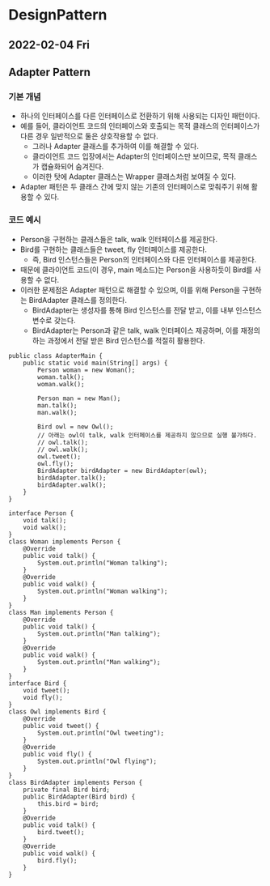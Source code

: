# DesignPattern
## 2022-02-04 Fri

## Adapter Pattern
### 기본 개념
* 하나의 인터페이스를 다른 인터페이스로 전환하기 위해 사용되는 디자인 패턴이다.
* 예를 들어, 클라이언트 코드의 인터페이스와 호출되는 목적 클래스의 인터페이스가 다른 경우 일반적으로 둘은 상호작용할 수 없다.
  * 그러나 Adapter 클래스를 추가하여 이를 해결할 수 있다.
  * 클라이언트 코드 입장에서는 Adapter의 인터페이스만 보이므로, 목적 클래스가 캡슐화되어 숨겨진다.
  * 이러한 탓에 Adapter 클래스는 Wrapper 클래스처럼 보여질 수 있다.
* Adapter 패턴은 두 클래스 간에 맞지 않는 기존의 인터페이스로 맞춰주기 위해 활용할 수 있다. 

### 코드 예시
* Person을 구현하는 클래스들은 talk, walk 인터페이스를 제공한다.
* Bird를 구현하는 클래스들은 tweet, fly 인터페이스를 제공한다.
  * 즉, Bird 인스턴스들은 Person의 인터페이스와 다른 인터페이스를 제공한다.
* 때문에 클라이언트 코드(이 경우, main 메소드)는 Person을 사용하듯이 Bird를 사용할 수 없다.
* 이러한 문제점은 Adapter 패턴으로 해결할 수 있으며, 이를 위해 Person을 구현하는 BirdAdapter 클래스를 정의한다.
  * BirdAdapter는 생성자를 통해 Bird 인스턴스를 전달 받고, 이를 내부 인스턴스 변수로 갖는다.
  * BirdAdapter는 Person과 같은 talk, walk 인터페이스 제공하며, 이를 재정의하는 과정에서 전달 받은 Bird 인스턴스를 적절히 활용한다.
```
public class AdapterMain {
    public static void main(String[] args) {
        Person woman = new Woman();
        woman.talk();
        woman.walk();

        Person man = new Man();
        man.talk();
        man.walk();

        Bird owl = new Owl();
        // 아래는 owl이 talk, walk 인터페이스를 제공하지 않으므로 실행 불가하다.
        // owl.talk();
        // owl.walk();
        owl.tweet();
        owl.fly();
        BirdAdapter birdAdapter = new BirdAdapter(owl);
        birdAdapter.talk();
        birdAdapter.walk();
    }
}

interface Person {
    void talk();
    void walk();
}
class Woman implements Person {
    @Override
    public void talk() {
        System.out.println("Woman talking");
    }
    @Override
    public void walk() {
        System.out.println("Woman walking");
    }
}
class Man implements Person {
    @Override
    public void talk() {
        System.out.println("Man talking");
    }
    @Override
    public void walk() {
        System.out.println("Man walking");
    }
}
interface Bird {
    void tweet();
    void fly();
}
class Owl implements Bird {
    @Override
    public void tweet() {
        System.out.println("Owl tweeting");
    }
    @Override
    public void fly() {
        System.out.println("Owl flying");
    }
}
class BirdAdapter implements Person {
    private final Bird bird;
    public BirdAdapter(Bird bird) {
        this.bird = bird;
    }
    @Override
    public void talk() {
        bird.tweet();
    }
    @Override
    public void walk() {
        bird.fly();
    }
}
```